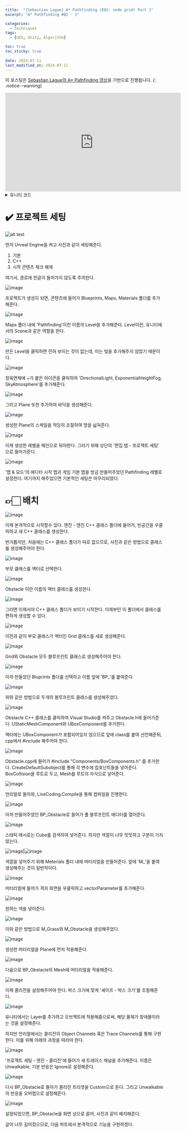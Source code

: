 ```yaml
---
title:  "[Sebastian Lague] A* Pathfinding (E02: node grid) Part 1"
excerpt: "A* Pathfinding #02 - 1"

categories:
  - Techniques
tags:
  - [UE5, Unity, Algorithm]

toc: true
toc_sticky: true
 
date: 2024-07-11
last_modified_at: 2024-07-11
---
```

이 포스팅은 [Sebastian Lague의 A* Pathfinding 영상](https://youtu.be/nhiFx28e7JY?si=81JsxqYwW6M3Jd1n)을 기반으로 진행됩니다.
{: .notice--warning}

<iframe width="560" height="315" src="https://www.youtube.com/embed/nhiFx28e7JY?si=81JsxqYwW6M3Jd1n" title="YouTube video player" frameborder="0" allow="accelerometer; autoplay; clipboard-write; encrypted-media; gyroscope; picture-in-picture; web-share" referrerpolicy="strict-origin-when-cross-origin" allowfullscreen></iframe>

<details>
<summary>유니티 코드</summary>

[깃허브](https://github.com/SebLague/Pathfinding/blob/master/Episode%2002%20-%20grid/Assets/Grid.cs)

```csharp
﻿using UnityEngine;
using System.Collections;

public class Grid : MonoBehaviour {

	public LayerMask unwalkableMask;
	public Vector2 gridWorldSize;
	public float nodeRadius;
	Node[,] grid;

	float nodeDiameter;
	int gridSizeX, gridSizeY;

	void Start() {
		nodeDiameter = nodeRadius*2;
		gridSizeX = Mathf.RoundToInt(gridWorldSize.x/nodeDiameter);
		gridSizeY = Mathf.RoundToInt(gridWorldSize.y/nodeDiameter);
		CreateGrid();
	}

	void CreateGrid() {
		grid = new Node[gridSizeX,gridSizeY];
		Vector3 worldBottomLeft = transform.position - Vector3.right * gridWorldSize.x/2 - Vector3.forward * gridWorldSize.y/2;

		for (int x = 0; x < gridSizeX; x ++) {
			for (int y = 0; y < gridSizeY; y ++) {
				Vector3 worldPoint = worldBottomLeft + Vector3.right * (x * nodeDiameter + nodeRadius) + Vector3.forward * (y * nodeDiameter + nodeRadius);
				bool walkable = !(Physics.CheckSphere(worldPoint,nodeRadius,unwalkableMask));
				grid[x,y] = new Node(walkable,worldPoint);
			}
		}
	}

	public Node NodeFromWorldPoint(Vector3 worldPosition) {
		float percentX = (worldPosition.x + gridWorldSize.x/2) / gridWorldSize.x;
		float percentY = (worldPosition.z + gridWorldSize.y/2) / gridWorldSize.y;
		percentX = Mathf.Clamp01(percentX);
		percentY = Mathf.Clamp01(percentY);

		int x = Mathf.RoundToInt((gridSizeX-1) * percentX);
		int y = Mathf.RoundToInt((gridSizeY-1) * percentY);
		return grid[x,y];
	}

	void OnDrawGizmos() {
		Gizmos.DrawWireCube(transform.position,new Vector3(gridWorldSize.x,1,gridWorldSize.y));

	
		if (grid != null) {
			foreach (Node n in grid) {
				Gizmos.color = (n.walkable)?Color.white:Color.red;
        if(playerNode == n) {
          Gizmos.color = Color.cyan;
        }
				Gizmos.DrawCube(n.worldPosition, Vector3.one * (nodeDiameter-.1f));
			}
		}
	}
}

public class Node {
	
	public bool walkable;
	public Vector3 worldPosition;
	
	public Node(bool _walkable, Vector3 _worldPos) {
		walkable = _walkable;
		worldPosition = _worldPos;
	}
}
```

</details>

# ✔️ 프로젝트 세팅
![alt text](https://github.com/user-attachments/assets/68af4fd2-d360-4827-bdbd-e6a8872ca052)

먼저 Unreal Engine을 켜고 사진과 같이 세팅해준다.
1. 기본
2. C++
3. 시작 콘텐츠 체크 해제

여기서, 경로에 한글이 들어가지 않도록 주의한다.

![image](https://github.com/user-attachments/assets/93b7c603-fd2b-4d37-8b8f-d162f64408f4)

프로젝트가 생성이 되면, 콘텐츠에 들어가 Blueprints, Maps, Materials 폴더를 추가해준다.

![image](https://github.com/user-attachments/assets/ecc33e87-b305-4444-bca8-48b22183b37c)

Maps 폴더 내에 'Pathfinding'이란 이름의 Level을 추가해준다.
Level이란, 유니티에서의 Scene과 같은 역할을 한다.

![image](https://github.com/user-attachments/assets/a642216f-cefe-4ad7-b47b-6aaba4ef95a2)

만든 Level을 클릭하면 전혀 보이는 것이 없는데, 이는 빛을 추가해주지 않았기 때문이다.

![image](https://github.com/user-attachments/assets/2e77afad-cd52-4e35-992b-aabc5e630f7a)

정육면체에 +가 붙은 아이콘을 클릭하여 'DirectionalLight, ExponentialHeightFog, SkyAtmosphere'를 추가해준다.

![image](https://github.com/user-attachments/assets/5eec9b9f-690a-42e0-be89-84f85fa98913)

그리고 Plane 또한 추가하여 바닥을 생성해준다.

![image](https://github.com/user-attachments/assets/493e5ed7-e9f2-499b-99d2-d6d0fe8134f8)

생성한 Plane의 스케일을 적당히 조절하여 땅을 넓혀준다.

![image](https://github.com/user-attachments/assets/342f551b-9982-4804-a3ec-7396ed09452c)

이제 생성한 레벨을 메인으로 둬야한다.
그러기 위해 상단의 '편집 탭 - 프로젝트 세팅' 으로 들어가준다.

![image](https://github.com/user-attachments/assets/f50f3c5f-e199-49de-ac16-e932498ed4e7)

'맵 & 모드'의 에디터 시작 맵과 게임 기본 맵을 방금 만들어주었던 Pathfinding 레벨로 설정한다.
여기까지 해주었으면 기본적인 세팅은 마무리되었다.

# 👉🏻 배치
![image](https://github.com/user-attachments/assets/96f84a66-69a4-4708-b7c0-a7220ce8874c)

이제 본격적으로 시작할수 있다.
엔진 - 엔진 C++ 클래스 폴더에 들어가, 빈공간을 우클릭하고 새 C++ 클래스를 생성한다.

번거롭지만, 처음에는 C++ 클래스 폴더가 따로 없으므로, 사진과 같은 방법으로 클래스를 생성해주어야 한다.

![image](https://github.com/user-attachments/assets/874f4a24-d361-4b8c-85ba-ca22699e6452)

부모 클래스를 액터로 선택한다.

![image](https://github.com/user-attachments/assets/32878f2b-8fdd-4b99-b8d8-2fdd63a5190d)

Obstacle 이란 이름의 액터 클래스를 생성한다.

![image](https://github.com/user-attachments/assets/2fe345f1-1ce2-41d8-807c-35851dae7b5d)

그러면 이제서야 C++ 클래스 폴더가 보이기 시작한다.
이제부턴 이 폴더에서 클래스를 편하게 생성할 수 있다.

![image](https://github.com/user-attachments/assets/dbca689e-4927-4d03-8e02-311333f1f5c7)

이전과 같이 부모 클래스가 액터인 Grid 클래스를 새로 생성해준다.

![image](https://github.com/user-attachments/assets/6b81fe9b-6d22-4dce-802e-fb38aee1ffc6)

Grid와 Obstacle 모두 블루프린트 클래스로 생성해주어야 한다.

![image](https://github.com/user-attachments/assets/79e0e4e1-69bb-4b8b-b11a-2f9fd444646b)

아까 만들었던 Bluprints 폴더를 선택하고 이름 앞에 'BP_'를 붙여준다.

![image](https://github.com/user-attachments/assets/05f86f9d-59e3-47a4-b369-e47628873e52)

위와 같은 방법으로 두개의 블루프린트 클래스를 생성해주었다.

![image](https://github.com/user-attachments/assets/e5432af3-eb9f-4344-8efe-59a59c6115e4)

Obstacle C++ 클래스를 클릭하여 Visual Studio를 켜주고 Obstacle.h에 들어가준다.
UStaticMeshComponent와 UBoxComponent를 추가한다.

액터에는 UBoxComponent가 포함되어있지 않으므로 앞에 class를 붙여 선언해준뒤, cpp에서 #include 해주어야 한다. 

![image](https://github.com/user-attachments/assets/cf082678-b1be-4f72-a816-b5be05e53aec)

Obstacle.cpp에 들어가 #include "Components/BoxComponents.h" 를 추가한다.
CreateDefaultSubobject를 통해 각 변수에 컴포넌트들을 넣어준다.
BoxCollision을 루트로 두고, Mesh를 루트의 자식으로 넣어준다.

![image](https://github.com/user-attachments/assets/a1f9fec8-f21c-446b-bc48-bea11885f556)

언리얼로 돌아와, LiveCoding.Compile을 통해 컴파일을 진행한다.

![image](https://github.com/user-attachments/assets/51af5f7b-5490-4383-9473-da72896a7634)

아까 만들어주었던 BP_Obstacle로 들어가 풀 블루프린트 에디터를 열어준다.

![image](https://github.com/user-attachments/assets/dcd9b170-f3be-4776-9973-d0e3cc71d92b)

스태틱 메시로는 Cube를 검색하여 넣어준다.
하지만 색깔이 너무 밋밋하고 구분이 가지 않는다.

![image](https://github.com/user-attachments/assets/65bacfd3-f250-4b22-ab65-a22e20ee7d43)|![image](https://github.com/user-attachments/assets/a0a6583b-0c95-404a-9f49-c7d14296ed82)

색깔을 넣어주기 위해 Meterials 폴더 내에 머터리얼을 만들어준다.
앞에 'M_'을 붙여 생성해주는 것이 일반적이다.

![image](https://github.com/user-attachments/assets/c2a5d53c-1f9c-4f33-938f-befade2fc40a)

머터리얼에 들어가 격자 화면을 우클릭하고 vectorParameter를 추가해준다.

![image](https://github.com/user-attachments/assets/93328a6e-6b07-45fb-974d-df07493ed74c)

원하는 색을 넣어준다.

![image](https://github.com/user-attachments/assets/c16a2766-0d59-41e4-a74b-04d1df02a24a)

이와 같은 방법으로 M_Grass와 M_Obstacle을 생성해주었다.

![image](https://github.com/user-attachments/assets/76fdeb7b-08c0-4b80-a49b-08a8a27c44a1)

생성한 머터리얼을 Plane에 먼저 적용해준다.

![image](https://github.com/user-attachments/assets/ff071c70-7ab3-43fb-a9fa-42142eaadd2b)

다음으로 BP_Obstacle의 Mesh에 머터리얼을 적용해준다.

![image](https://github.com/user-attachments/assets/8c9a8145-f92b-4915-87f5-5e5bddf010a8)

이제 콜리전을 설정해주어야 한다.
박스 크기에 맞게 '셰이프 - 박스 크기'를 조절해준다.

![image](https://github.com/user-attachments/assets/e0685d84-4759-4faa-842c-77bb44739f83)

유니티에서는 Layer를 추가하고 오브젝트에 적용해줌으로써,
해당 물체가 장애물이라는 것을 설정해준다.

하지만 언리얼에서는 콜리전의 Object Channels 혹은 Trace Channels를 통해 구현한다.
이를 위해 아래의 과정을 따라야 한다.

![image](https://github.com/user-attachments/assets/445ec8c7-435e-4d4f-905d-9530d4275b04)

'프로젝트 세팅 - 엔진 - 콜리전'에 들어가 새 트레이스 채널을 추가해준다.
이름은 Unwalkable, 기본 반응은 Ignore로 설정해준다.

![image](https://github.com/user-attachments/assets/c1cfe5e6-e5bc-4df3-bb09-ea70b9202351)

다시 BP_Obstacle로 돌아가 콜리전 프리셋을 Custom으로 둔다.
그리고 Unwalkable의 반응을 오버랩으로 설정해준다.

![image](https://github.com/user-attachments/assets/04322d6e-94b4-490e-abca-2e996d547e81)

설정되었으면, BP_Obstacle을 화면 상으로 끌어, 사진과 같이 배치해준다.

글이 너무 길어졌으므로, 다음 파트에서 본격적으로 기능을 구현하겠다.